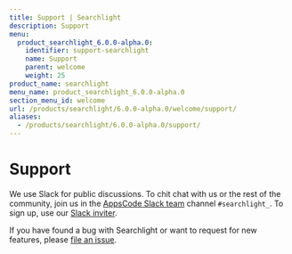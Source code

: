 ```yaml
---
title: Support | Searchlight
description: Support
menu:
  product_searchlight_6.0.0-alpha.0:
    identifier: support-searchlight
    name: Support
    parent: welcome
    weight: 25
product_name: searchlight
menu_name: product_searchlight_6.0.0-alpha.0
section_menu_id: welcome
url: /products/searchlight/6.0.0-alpha.0/welcome/support/
aliases:
  - /products/searchlight/6.0.0-alpha.0/support/
---
```

# Support

We use Slack for public discussions. To chit chat with us or the rest of the community, join us in the [AppsCode Slack team](https://appscode.slack.com/messages/C8M7LT2QK/details/) channel `#searchlight_`. To sign up, use our [Slack inviter](https://slack.appscode.com/).

If you have found a bug with Searchlight or want to request for new features, please [file an issue](https://github.com/appscode/searchlight/issues/new).
